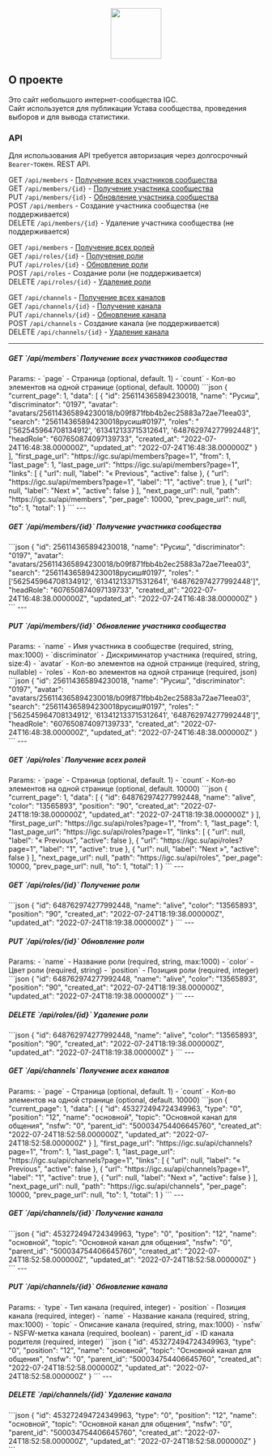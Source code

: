 <p align="center">
    <a href="https://igc.su" target="_blank">
        <img src="https://igc.su/images/IGC.png" height="100">
    </a>
</p>

## О проекте

Это сайт небольшого интернет-сообщества IGC.\
Сайт используется для публикации Устава сообщества, проведения выборов и для вывода статистики. 

### API
Для использования API требуется авторизация через долгосрочный `Bearer`-токен. REST API.

GET `/api/members` - [Получение всех участников сообщества](#memberIndex)\
GET `/api/members/{id}` - [Получение участника сообщества](#memberShow)\
PUT `/api/members/{id}` - [Обновление участника сообщества](#memberUpdate)\
POST `/api/members` - Создание участника сообщества (не поддерживается)\
DELETE `/api/members/{id}` - Удаление участника сообщества (не поддерживается)


GET `/api/members` - [Получение всех ролей](#roleIndex)\
GET `/api/roles/{id}` - [Получение роли](#roleShow)\
PUT `/api/roles/{id}` - [Обновление роли](#roleUpdate)\
POST `/api/roles` - Создание роли (не поддерживается)\
DELETE `/api/roles/{id}` - [Удаление роли](#roleDelete)


GET `/api/channels` - [Получение всех каналов](#channelIndex)\
GET `/api/channels/{id}` - [Получение канала](#channelShow)\
PUT `/api/channels/{id}` - [Обновление канала](#channelUpdate)\
POST `/api/channels` - Создание канала (не поддерживается)\
DELETE `/api/channels/{id}` - [Удаление канала](#channelDelete)

---
<h5 name="memberIndex">GET `/api/members` Получение всех участников сообщества</h5>
Params:
- `page` - Страница (optional, default. 1)
- `count` - Кол-во элементов на одной странице (optional, default. 10000)
```json
{
    "current_page": 1,
    "data": [
        {
            "id": 256114365894230018,
            "name": "Русиш",
            "discriminator": "0197",
            "avatar": "avatars/256114365894230018/b09f871fbb4b2ec25883a72ae71eea03",
            "search": "256114365894230018русиш#0197",
            "roles": "['562545964708134912', '613412133715312641', '648762974277992448']",
            "headRole": "607650874097139733",
            "created_at": "2022-07-24T16:48:38.000000Z",
            "updated_at": "2022-07-24T16:48:38.000000Z"
        }
    ],
    "first_page_url": "https://igc.su/api/members?page=1",
    "from": 1,
    "last_page": 1,
    "last_page_url": "https://igc.su/api/members?page=1",
    "links": [
        {
            "url": null,
            "label": "&laquo; Previous",
            "active": false
        },
        {
            "url": "https://igc.su/api/members?page=1",
            "label": "1",
            "active": true
        },
        {
            "url": null,
            "label": "Next &raquo;",
            "active": false
        }
    ],
    "next_page_url": null,
    "path": "https://igc.su/api/members",
    "per_page": 10000,
    "prev_page_url": null,
    "to": 1,
    "total": 1
}
```
---
<h5 name="memberShow">GET `/api/members/{id}` Получение участника сообщества</h5>
```json
{
    "id": 256114365894230018,
    "name": "Русиш",
    "discriminator": "0197",
    "avatar": "avatars/256114365894230018/b09f871fbb4b2ec25883a72ae71eea03",
    "search": "256114365894230018русиш#0197",
    "roles": "['562545964708134912', '613412133715312641', '648762974277992448']",
    "headRole": "607650874097139733",
    "created_at": "2022-07-24T16:48:38.000000Z",
    "updated_at": "2022-07-24T16:48:38.000000Z"
}
```
---
<h5 name="memberUpdate">PUT `/api/members/{id}` Обновление участника сообщества</h5>
Params:
- `name` - Имя участника в сообществе (required, string, max:1000)
- `discriminator` - Дискриминатор участника (required, string, size:4)
- `avatar` - Кол-во элементов на одной странице (required, string, nullable)
- `roles` - Кол-во элементов на одной странице (required, json)
```json
{
    "id": 256114365894230018,
    "name": "Русиш",
    "discriminator": "0197",
    "avatar": "avatars/256114365894230018/b09f871fbb4b2ec25883a72ae71eea03",
    "search": "256114365894230018русиш#0197",
    "roles": "['562545964708134912', '613412133715312641', '648762974277992448']",
    "headRole": "607650874097139733",
    "created_at": "2022-07-24T16:48:38.000000Z",
    "updated_at": "2022-07-24T16:48:38.000000Z"
}
```
---
<h5 name="roleIndex">GET `/api/roles` Получение всех ролей</h5>
Params:
- `page` - Страница (optional, default. 1)
- `count` - Кол-во элементов на одной странице (optional, default. 10000)
```json
{
    "current_page": 1,
    "data": [
        {
            "id": 648762974277992448,
            "name": "alive",
            "color": "13565893",
            "position": "90",
            "created_at": "2022-07-24T18:19:38.000000Z",
            "updated_at": "2022-07-24T18:19:38.000000Z"
        }
    ],
    "first_page_url": "https://igc.su/api/roles?page=1",
    "from": 1,
    "last_page": 1,
    "last_page_url": "https://igc.su/api/roles?page=1",
    "links": [
        {
            "url": null,
            "label": "&laquo; Previous",
            "active": false
        },
        {
            "url": "https://igc.su/api/roles?page=1",
            "label": "1",
            "active": true
        },
        {
            "url": null,
            "label": "Next &raquo;",
            "active": false
        }
    ],
    "next_page_url": null,
    "path": "https://igc.su/api/roles",
    "per_page": 10000,
    "prev_page_url": null,
    "to": 1,
    "total": 1
}
```
---
<h5 name="roleShow">GET `/api/roles/{id}` Получение роли</h5>
```json
{
    "id": 648762974277992448,
    "name": "alive",
    "color": "13565893",
    "position": "90",
    "created_at": "2022-07-24T18:19:38.000000Z",
    "updated_at": "2022-07-24T18:19:38.000000Z"
}
```
---
<h5 name="roleUpdate">PUT `/api/roles/{id}` Обновление роли</h5>
Params:
- `name` - Название роли (required, string, max:1000)
- `color` - Цвет роли (required, string)
- `position` - Позиция роли (required, integer)
```json
{
    "id": 648762974277992448,
    "name": "alive",
    "color": "13565893",
    "position": "90",
    "created_at": "2022-07-24T18:19:38.000000Z",
    "updated_at": "2022-07-24T18:19:38.000000Z"
}
```
---
<h5 name="roleDelete">DELETE `/api/roles/{id}` Удаление роли</h5>
```json
{
    "id": 648762974277992448,
    "name": "alive",
    "color": "13565893",
    "position": "90",
    "created_at": "2022-07-24T18:19:38.000000Z",
    "updated_at": "2022-07-24T18:19:38.000000Z"
}
```
---
<h5 name="channelIndex">GET `/api/channels` Получение всех каналов</h5>
Params:
- `page` - Страница (optional, default. 1)
- `count` - Кол-во элементов на одной странице (optional, default. 10000)
```json
{
    "current_page": 1,
    "data": [
        {
            "id": 453272494724349963,
            "type": "0",
            "position": "12",
            "name": "основной",
            "topic": "Основной канал для общения",
            "nsfw": "0",
            "parent_id": "500034754406645760",
            "created_at": "2022-07-24T18:52:58.000000Z",
            "updated_at": "2022-07-24T18:52:58.000000Z"
        }
    ],
    "first_page_url": "https://igc.su/api/channels?page=1",
    "from": 1,
    "last_page": 1,
    "last_page_url": "https://igc.su/api/channels?page=1",
    "links": [
        {
            "url": null,
            "label": "&laquo; Previous",
            "active": false
        },
        {
            "url": "https://igc.su/api/channels?page=1",
            "label": "1",
            "active": true
        },
        {
            "url": null,
            "label": "Next &raquo;",
            "active": false
        }
    ],
    "next_page_url": null,
    "path": "https://igc.su/api/channels",
    "per_page": 10000,
    "prev_page_url": null,
    "to": 1,
    "total": 1
}
```
---
<h5 name="channelShow">GET `/api/channels/{id}` Получение канала</h5>
```json
{
    "id": 453272494724349963,
    "type": "0",
    "position": "12",
    "name": "основной",
    "topic": "Основной канал для общения",
    "nsfw": "0",
    "parent_id": "500034754406645760",
    "created_at": "2022-07-24T18:52:58.000000Z",
    "updated_at": "2022-07-24T18:52:58.000000Z"
}
```
---
<h5 name="channelUpdate">PUT `/api/channels/{id}` Обновление канала</h5>
Params:
- `type` - Тип канала (required, integer)
- `position` - Позиция канала (required, integer)
- `name` - Название канала (required, string, max:1000)
- `topic` - Описание канала (required, string, max:1000)
- `nsfw` - NSFW-метка канала (required, boolean)
- `parent_id` - ID канала родителя (required, integer)
```json
{
    "id": 453272494724349963,
    "type": "0",
    "position": "12",
    "name": "основной",
    "topic": "Основной канал для общения",
    "nsfw": "0",
    "parent_id": "500034754406645760",
    "created_at": "2022-07-24T18:52:58.000000Z",
    "updated_at": "2022-07-24T18:52:58.000000Z"
}
```
---
<h5 name="channelDelete">DELETE `/api/channels/{id}` Удаление канала</h5>
```json
{
    "id": 453272494724349963,
    "type": "0",
    "position": "12",
    "name": "основной",
    "topic": "Основной канал для общения",
    "nsfw": "0",
    "parent_id": "500034754406645760",
    "created_at": "2022-07-24T18:52:58.000000Z",
    "updated_at": "2022-07-24T18:52:58.000000Z"
}
```
